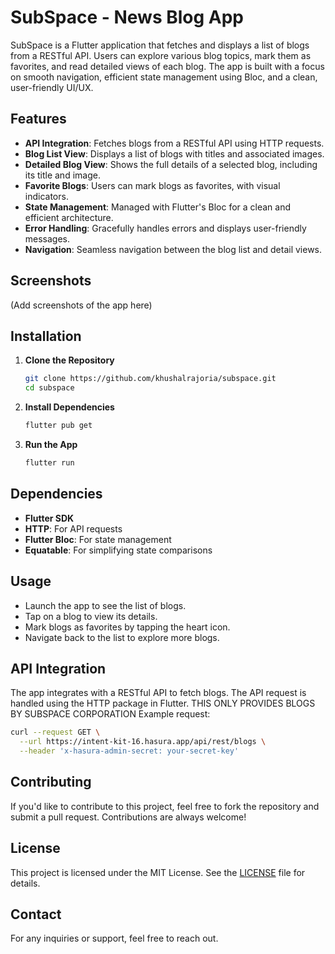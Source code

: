 # SubSpace - News Blog App

SubSpace is a Flutter application that fetches and displays a list of blogs from a RESTful API. Users can explore various blog topics, mark them as favorites, and read detailed views of each blog. The app is built with a focus on smooth navigation, efficient state management using Bloc, and a clean, user-friendly UI/UX.

## Features

- **API Integration**: Fetches blogs from a RESTful API using HTTP requests.
- **Blog List View**: Displays a list of blogs with titles and associated images.
- **Detailed Blog View**: Shows the full details of a selected blog, including its title and image.
- **Favorite Blogs**: Users can mark blogs as favorites, with visual indicators.
- **State Management**: Managed with Flutter's Bloc for a clean and efficient architecture.
- **Error Handling**: Gracefully handles errors and displays user-friendly messages.
- **Navigation**: Seamless navigation between the blog list and detail views.

## Screenshots

(Add screenshots of the app here)

## Installation

1. **Clone the Repository**
   ```sh
   git clone https://github.com/khushalrajoria/subspace.git
   cd subspace
   ```

2. **Install Dependencies**
   ```sh
   flutter pub get
   ```

3. **Run the App**
   ```sh
   flutter run
   ```

## Dependencies

- **Flutter SDK**
- **HTTP**: For API requests
- **Flutter Bloc**: For state management
- **Equatable**: For simplifying state comparisons

## Usage

- Launch the app to see the list of blogs.
- Tap on a blog to view its details.
- Mark blogs as favorites by tapping the heart icon.
- Navigate back to the list to explore more blogs.

## API Integration

The app integrates with a RESTful API to fetch blogs. The API request is handled using the HTTP package in Flutter.
THIS ONLY PROVIDES BLOGS BY SUBSPACE CORPORATION
Example request:
```sh
curl --request GET \
  --url https://intent-kit-16.hasura.app/api/rest/blogs \
  --header 'x-hasura-admin-secret: your-secret-key'
```

## Contributing

If you'd like to contribute to this project, feel free to fork the repository and submit a pull request. Contributions are always welcome!

## License

This project is licensed under the MIT License. See the [LICENSE](LICENSE) file for details.

## Contact

For any inquiries or support, feel free to reach out.
